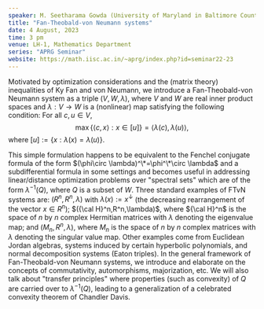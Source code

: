 ```yaml
---
speaker: M. Seetharama Gowda (University of Maryland in Baltimore County, USA)
title: "Fan-Theobald-von Neumann systems"
date: 4 August, 2023
time: 3 pm
venue: LH-1, Mathematics Department
series: "APRG Seminar"
website: https://math.iisc.ac.in/~aprg/index.php?id=seminar22-23
---
```

Motivated by optimization considerations and the (matrix theory) inequalities of Ky Fan and von Neumann,
we introduce a Fan-Theobald-von Neumann system as a triple $(V,W,\lambda)$, where  $V$ and $W$ are real
inner product spaces and $\lambda:V\rightarrow W$ is a (nonlinear) map satisfying the following condition:
For all $c,u\in V$,  
$$\max \{\langle c,x\rangle: x\in [u]\big \}=\langle \lambda(c),\lambda(u)\rangle,$$
where $[u]:= \{x:\lambda(x)=\lambda(u)\}$.

This simple formulation happens to be equivalent to the Fenchel conjugate formula of the form
$(\phi\circ \lambda)^\*=\phi^\*\circ \lambda$ and a subdifferential formula in some settings and becomes useful
in addressing linear/distance  optimization problems over "spectral sets" which are of the form
$\lambda^{-1}(Q)$, where $Q$ is a subset of $W$.
Three standard examples of FTvN systems are:  $(R^n,R^n,\lambda)$ with 
$\lambda(x):=x^\downarrow$ (the decreasing rearrangement of the vector $x\in R^n$);
$({\cal H}^n,R^n,\lambda)$, where ${\cal H}^n$ is the space of $n$ by $n$ complex Hermitian matrices with $\lambda$ denoting the eigenvalue map;
and $(M_n,R^n, \lambda)$, where $M_n$ is the space of $n$ by $n$ complex matrices with $\lambda$ denoting the singular value map.
Other examples come from Euclidean Jordan algebras, systems induced by certain hyperbolic polynomials, and normal decomposition systems
(Eaton triples). In the general framework of Fan-Theobald-von Neumann systems, we introduce and elaborate on the concepts of
commutativity, automorphisms, majorization, etc. We will also  talk about "transfer principles" where properties (such as convexity)
of $Q$ are carried over to $\lambda^{-1}(Q)$, leading to a generalization of a celebrated convexity theorem of Chandler Davis. 
